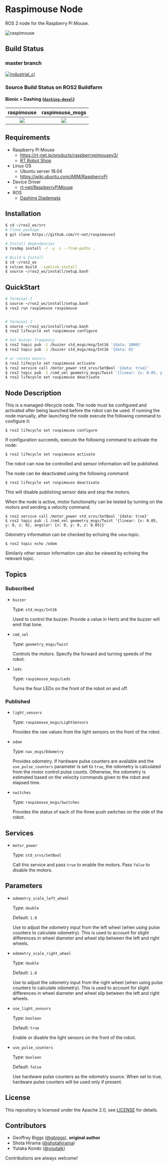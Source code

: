 # Raspimouse Node

ROS 2 node for the Raspberry Pi Mouse.

![raspimouse](https://rt-net.jp/wp-content/uploads/2020/04/Raspberry-Pi-Mouse.png)

## Build Status

### master branch

[![industrial_ci](https://github.com/rt-net/raspimouse2/workflows/industrial_ci/badge.svg?branch=master)](https://github.com/rt-net/raspimouse2/actions?query=workflow%3Aindustrial_ci+branch%3Amaster)

### Source Build Status on ROS2 Buildfarm
#### Bionic + Dashing ([`dashing-devel`](https://github.com/rt-net/raspimouse2/tree/dashing-devel))

| raspimouse | raspimouse_msgs |
|:---:|:---:|
| [![](http://build.ros2.org/buildStatus/icon?job=Dsrc_uB__raspimouse__ubuntu_bionic__source)](http://build.ros2.org/view/Dsrc_uB/job/Dsrc_uB__raspimouse__ubuntu_bionic__source/) | [![](http://build.ros2.org/buildStatus/icon?job=Dsrc_uB__raspimouse_msgs__ubuntu_bionic__source/)](http://build.ros2.org/view/Dsrc_uB/job/Dsrc_uB__raspimouse_msgs__ubuntu_bionic__source/) |

## Requirements

- Raspberry Pi Mouse
  - https://rt-net.jp/products/raspberrypimousev3/
  - [RT Robot Shop](https://www.rt-shop.jp/index.php?main_page=product_info&cPath=1299_1395&products_id=3774)
- Linux OS
  - Ubuntu server 18.04
  - https://wiki.ubuntu.com/ARM/RaspberryPi
- Device Driver
  - [rt-net/RaspberryPiMouse](https://github.com/rt-net/RaspberryPiMouse)
- ROS
  - [Dashing Diademata](https://index.ros.org/doc/ros2/Installation/Dashing/Linux-Install-Debians/)

## Installation

```sh
$ cd ~/ros2_ws/src
# Clone package
$ git clone https://github.com/rt-net/raspimouse2

# Install dependencies
$ rosdep install -r -y -i --from-paths .

# Build & Install
$ cd ~/ros2_ws
$ colcon build --symlink-install
$ source ~/ros2_ws/install/setup.bash
```

## QuickStart

```sh
# Terminal 1
$ source ~/ros2_ws/install/setup.bash
$ ros2 run raspimouse raspimouse


# Terminal 2
$ source ~/ros2_ws/install/setup.bash
$ ros2 lifecycle set raspimouse configure

# Set buzzer frequency
$ ros2 topic pub -1 /buzzer std_msgs/msg/Int16 '{data: 1000}'
$ ros2 topic pub -1 /buzzer std_msgs/msg/Int16 '{data: 0}'

# or rotate motors
$ ros2 lifecycle set raspimouse activate
$ ros2 service call /motor_power std_srvs/SetBool '{data: true}'
$ ros2 topic pub -1 /cmd_vel geometry_msgs/Twist '{linear: {x: 0.05, y: 0, z: 0}, angular: {x: 0, y: 0, z: 0.05}}'
$ ros2 lifecycle set raspimouse deactivate
```

## Node Description

This is a managed-lifecycle node. The node must be configured and activated after being launched
before the robot can be used. If running the node manually, after launching the node execute the
following command to configure it:

```shell
$ ros2 lifecycle set raspimouse configure
```

If configuration succeeds, execute the following command to activate the node:

```shell
$ ros2 lifecycle set raspimouse activate
```

The robot can now be controlled and sensor information will be published.

The node can be deactivated using the following command:

```shell
$ ros2 lifecycle set raspimouse deactivate
```

This will disable publishing sensor data and stop the motors.

When the node is active, motor functionality can be tested by turning on the motors and sending
a velocity command.

```shell
$ ros2 service call /motor_power std_srvs/SetBool '{data: true}'
$ ros2 topic pub -1 /cmd_vel geometry_msgs/Twist '{linear: {x: 0.05, y: 0, z: 0}, angular: {x: 0, y: 0, z: 0.05}}'
```

Odometry information can be checked by echoing the `odom` topic.

```shell
$ ros2 topic echo /odom
```

Similarly other sensor information can also be viewed by echoing the relevant topic.


## Topics

### Subscribed

- `buzzer`

  Type: `std_msgs/Int16`

  Used to control the buzzer. Provide a value in Hertz and the buzzer will emit that tone.

- `cmd_vel`

  Type: `geometry_msgs/Twist`

  Controls the motors. Specify the forward and turning speeds of the robot.

- `leds`

  Type: `raspimouse_msgs/Leds`

  Turns the four LEDs on the front of the robot on and off.


### Published

- `light_sensors`

  Type: `raspimouse_msgs/LightSensors`

  Provides the raw values from the light sensors on the front of the robot.

- `odom`

  Type: `nav_msgs/Odometry`

  Provides odometry. If hardware pulse counters are available and the `use_pulse_counters`
  parameter is set to `true`, the odometry is calculated from the motor control pulse counts.
  Otherwise, the odometry is estimated based on the velocity commands given to the robot and
  elapsed time.

- `switches`

  Type: `raspimouse_msgs/Switches`

  Provides the status of each of the three push switches on the side of the robot.


## Services

- `motor_power`

  Type: `std_srvs/SetBool`

  Call this service and pass `true` to enable the motors. Pass `false` to disable the motors.


## Parameters

- `odometry_scale_left_wheel`

  Type: `double`

  Default: `1.0`

  Use to adjust the odometry input from the left wheel (when using pulse counters to calculate
  odometry). This is used to account for slight differences in wheel diameter and wheel slip
  between the left and right wheels.

- `odometry_scale_right_wheel`

  Type: `double`

  Default: `1.0`

  Use to adjust the odometry input from the right wheel (when using pulse counters to calculate
  odometry). This is used to account for slight differences in wheel diameter and wheel slip
  between the left and right wheels.

- `use_light_sensors`

  Type: `boolean`

  Default: `true`

  Enable or disable the light sensors on the front of the robot.

- `use_pulse_counters`

  Type: `boolean`

  Default: `false`

  Use hardware pulse counters as the odometry source. When set to true, hardware pulse counters
  will be used only if present.

## License

This repository is licensed under the Apache 2.0, see [LICENSE](./LICENSE) for details.

## Contributors

* Geoffrey Biggs ([@gbiggs](https://github.com/gbiggs)), **original author**
* Shota Hirama ([@shotahirama](https://github.com/shotahirama))
* Yutaka Kondo ([@youtalk](https://github.com/youtalk))

Contributions are always welcome!

